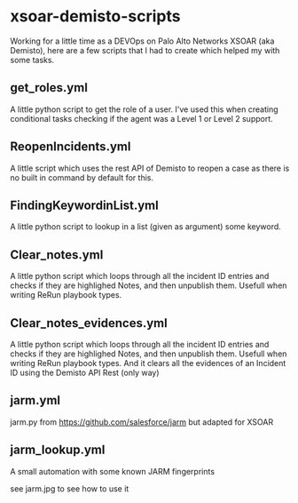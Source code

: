 # xsoar-demisto-scripts

Working for a little time as a DEVOps on Palo Alto Networks XSOAR (aka Demisto), here are a few scripts that I had to create which helped my with some tasks.

## get_roles.yml
A little python script to get the role of a user. I've used this when creating conditional tasks checking if the agent was a Level 1 or Level 2 support.


## ReopenIncidents.yml
A little script which uses the rest API of Demisto to reopen a case as there is no built in command by default for this.

## FindingKeywordinList.yml
A little python script to lookup in a list (given as argument) some keyword. 

## Clear_notes.yml
A little python script which loops through all the incident ID entries and checks if they are highlighed Notes, and then unpublish them. Usefull when writing ReRun playbook types. 

## Clear_notes_evidences.yml
A little python script which loops through all the incident ID entries and checks if they are highlighed Notes, and then unpublish them. Usefull when writing ReRun playbook types.
And it clears all the evidences of an Incident ID using the Demisto API Rest (only way)

## jarm.yml
jarm.py from https://github.com/salesforce/jarm but adapted for XSOAR

## jarm_lookup.yml
A small automation with some known JARM fingerprints

see jarm.jpg to see how to use it


